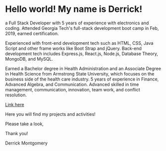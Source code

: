 

# Hello world! My name is Derrick! 

a Full Stack Developer with 5 years of experience with electronics and coding. Attended Georgia Tech's full-stack development boot camp in Feb, 2019, earned certification. 

Experienced with front-end development tech such as HTML, CSS, Java Script and other frame works like Boot Strap and jQuery. Back-end development tech includes Express.js, React.js, Node.js, Database Theory, MongoDB, and MySQL. 

Earned a Bachelor degree in Health Administration and an Associate Degree in Health Science from Armstrong State University, which focuses on the business side of the health care industry. 5 years of experience in Finance, Advanced Algebra, and Communication. Advanced skilled in time management, communication, innovation, team work, and conflict resolution.

<a href="https://dderrickmatheww.github.io/Responsive-Portfolio/">Link here</a>

Here you will find my projects and activities! 

Please take a look,

Thank you!

Derrick Montgomery
